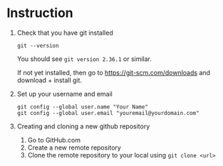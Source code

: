# Instruction 

1. Check that you have git installed 

    ```
    git --version
    ```

    You should see `git version 2.36.1` or similar. 

    If not yet installed, then go to https://git-scm.com/downloads and download + install git. 

2. Set up your username and email 

    ```
    git config --global user.name "Your Name"
    git config --global user.email "youremail@yourdomain.com"
    ```

3. Creating and cloning a new github repository 
    1. Go to GitHub.com
    2. Create a new remote repository 
    3. Clone the remote repository to your local using `git clone <url>` 

